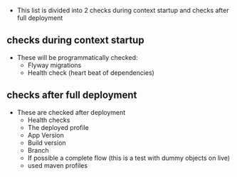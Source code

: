 * This list is divided into 2 checks during context startup and checks after full deployment

checks during context startup
-----------------------------

* These will be programmatically checked:
    * Flyway migrations
    * Health check (heart beat of dependencies)


checks after full deployment
----------------------------

* These are checked after deployment
   * Health checks
   * The deployed profile
   * App Version
   * Build version
   * Branch
   * If possible a complete flow (this is a test with dummy objects on live)
   * used maven profiles